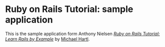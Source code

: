 # Ruby on Rails Tutorial: sample application

This is the sample application form Anthony Nielsen
[*Ruby on Rails Tutorial: Learn Rails by Example*](http://railstutorial.org/)
by [Michael Hartl](http://michaelhartl.com/).

